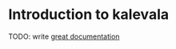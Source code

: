 # Introduction to kalevala

TODO: write [great documentation](http://jacobian.org/writing/what-to-write/)
